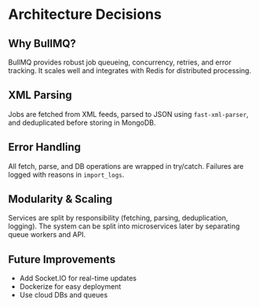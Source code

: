 # Architecture Decisions

## Why BullMQ?

BullMQ provides robust job queueing, concurrency, retries, and error tracking.
It scales well and integrates with Redis for distributed processing.

## XML Parsing

Jobs are fetched from XML feeds, parsed to JSON using `fast-xml-parser`, and
deduplicated before storing in MongoDB.

## Error Handling

All fetch, parse, and DB operations are wrapped in try/catch. Failures are
logged with reasons in `import_logs`.

## Modularity & Scaling

Services are split by responsibility (fetching, parsing, deduplication,
logging). The system can be split into microservices later by separating queue
workers and API.

## Future Improvements

- Add Socket.IO for real-time updates
- Dockerize for easy deployment
- Use cloud DBs and queues
